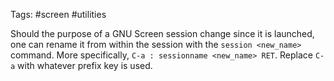 Tags: #screen #utilities 

Should the purpose of a GNU Screen session change since it is launched, one can rename it from within the session with the `session <new_name>` command.  More specifically, `C-a : sessionname <new_name> RET`.  Replace `C-a` with whatever prefix key is used.
